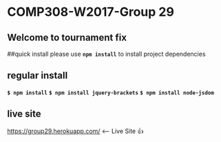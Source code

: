 # COMP308-W2017-Group 29

## Welcome to tournament fix

##quick install
please use **`npm install`** to install project dependencies

## regular install 
**`$ npm install`**
**`$ npm install jquery-brackets`**
**`$ npm install node-jsdom`**


## live site

https://group29.herokuapp.com/ <-- Live Site :+1: